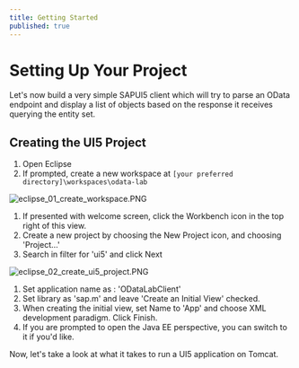```yaml
---
title: Getting Started
published: true
---
```


# Setting Up Your Project

Let's now build a very simple SAPUI5 client which will try to parse an OData endpoint and display a list of objects based on the response it receives querying the entity set.

## Creating the UI5 Project

1. Open Eclipse
1. If prompted, create a new workspace at `[your preferred directory]\workspaces\odata-lab`

![eclipse_01_create_workspace.PNG]({{site.baseurl}}/img/eclipse_01_create_workspace.PNG)

1. If presented with welcome screen, click the Workbench icon in the top right of this view.
1. Create a new project by choosing the New Project icon, and choosing 'Project…'
1. Search in filter for 'ui5' and click Next

![eclipse_02_create_ui5_project.PNG]({{site.baseurl}}/img/eclipse_02_create_ui5_project.PNG)

1. Set application name as : 'ODataLabClient'
1. Set library as 'sap.m' and leave 'Create an Initial View' checked.
1. When creating the initial view, set Name to 'App' and choose XML development paradigm. Click Finish.
1. If you are prompted to open the Java EE perspective, you can switch to it if you'd like.

Now, let's take a look at what it takes to run a UI5 application on Tomcat.
